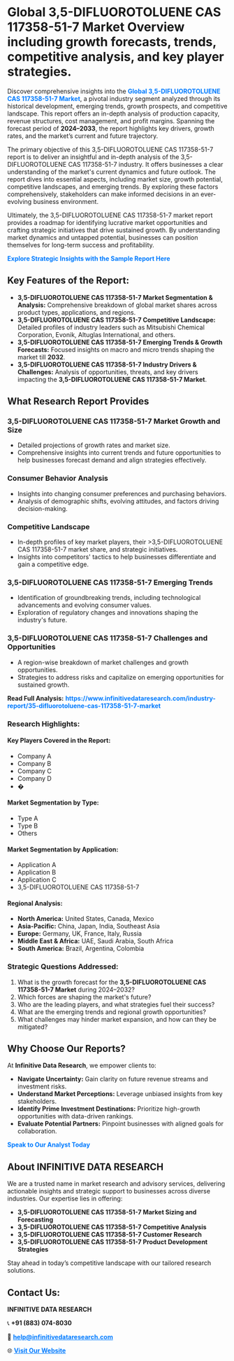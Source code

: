 <h1>Global 3,5-DIFLUOROTOLUENE CAS 117358-51-7 Market Overview including growth forecasts, trends, competitive analysis, and key player strategies.</h1>
<p>
Discover comprehensive insights into the 
<a href="https://www.infinitivedataresearch.com/industry-report/35-difluorotoluene-cas-117358-51-7-market" rel="dofollow" style="color: #007BFF; text-decoration: none;"><strong>Global 3,5-DIFLUOROTOLUENE CAS 117358-51-7 Market</strong></a>, a pivotal industry segment analyzed through its historical development, emerging trends, growth prospects, and competitive landscape. This report offers an in-depth analysis of production capacity, revenue structures, cost management, and profit margins. Spanning the forecast period of <strong>2024–2033</strong>, the report highlights key drivers, growth rates, and the market’s current and future trajectory.
</p>
<p>
The primary objective of this 3,5-DIFLUOROTOLUENE CAS 117358-51-7 report is to deliver an insightful and in-depth analysis of the 3,5-DIFLUOROTOLUENE CAS 117358-51-7 industry. It offers businesses a clear understanding of the market's current dynamics and future outlook. The report dives into essential aspects, including market size, growth potential, competitive landscapes, and emerging trends. By exploring these factors comprehensively, stakeholders can make informed decisions in an ever-evolving business environment.
</p>
<p>
Ultimately, the 3,5-DIFLUOROTOLUENE CAS 117358-51-7 market report provides a roadmap for identifying lucrative market opportunities and crafting strategic initiatives that drive sustained growth. By understanding market dynamics and untapped potential, businesses can position themselves for long-term success and profitability.
</p>
<p>
<a href="https://www.infinitivedataresearch.com/request-sample/reportId=107253" style="color: #007BFF; text-decoration: none;"><strong>Explore Strategic Insights with the Sample Report Here</strong></a>
</p>

<h2>Key Features of the Report:</h2>
<ul>
<li><strong>3,5-DIFLUOROTOLUENE CAS 117358-51-7 Market Segmentation & Analysis:</strong> Comprehensive breakdown of global market shares across product types, applications, and regions.</li>
<li><strong>3,5-DIFLUOROTOLUENE CAS 117358-51-7 Competitive Landscape:</strong> Detailed profiles of industry leaders such as Mitsubishi Chemical Corporation, Evonik, Altuglas International, and others.</li>
<li><strong>3,5-DIFLUOROTOLUENE CAS 117358-51-7 Emerging Trends & Growth Forecasts:</strong> Focused insights on macro and micro trends shaping the market till <strong>2032</strong>.</li>
<li><strong>3,5-DIFLUOROTOLUENE CAS 117358-51-7 Industry Drivers & Challenges:</strong> Analysis of opportunities, threats, and key drivers impacting the <strong>3,5-DIFLUOROTOLUENE CAS 117358-51-7 Market</strong>.</li>
</ul>

<h2>What Research Report Provides</h2>
<h3>3,5-DIFLUOROTOLUENE CAS 117358-51-7 Market Growth and Size</h3>
<ul>
<li>Detailed projections of growth rates and market size.</li>
<li>Comprehensive insights into current trends and future opportunities to help businesses forecast demand and align strategies effectively.</li>
</ul>

<h3>Consumer Behavior Analysis</h3>
<ul>
<li>Insights into changing consumer preferences and purchasing behaviors.</li>
<li>Analysis of demographic shifts, evolving attitudes, and factors driving decision-making.</li>
</ul>

<h3>Competitive Landscape</h3>
<ul>
<li>In-depth profiles of key market players, their >3,5-DIFLUOROTOLUENE CAS 117358-51-7 market share, and strategic initiatives.</li>
<li>Insights into competitors' tactics to help businesses differentiate and gain a competitive edge.</li>
</ul>

<h3>3,5-DIFLUOROTOLUENE CAS 117358-51-7 Emerging Trends</h3>
<ul>
<li>Identification of groundbreaking trends, including technological advancements and evolving consumer values.</li>
<li>Exploration of regulatory changes and innovations shaping the industry's future.</li>
</ul>

<h3>3,5-DIFLUOROTOLUENE CAS 117358-51-7 Challenges and Opportunities</h3>
<ul>
<li>A region-wise breakdown of market challenges and growth opportunities.</li>
<li>Strategies to address risks and capitalize on emerging opportunities for sustained growth.</li>
</ul>
<p><strong>Read Full Analysis:</strong> <a href="https://www.infinitivedataresearch.com/industry-report/35-difluorotoluene-cas-117358-51-7-market" rel="dofollow" style="color: #007BFF; text-decoration: none;"><strong>https://www.infinitivedataresearch.com/industry-report/35-difluorotoluene-cas-117358-51-7-market</strong></a></p>
<h3>Research Highlights:</h3>
<h4>Key Players Covered in the Report:</h4>
<ul><li>Company A</li><li>Company B</li><li>Company C</li><li>Company D</li><li>�</li></ul>
<h4>Market Segmentation by Type:</h4>
<ul><li>Type A</li><li>Type B</li><li>Others</li></ul>
<h4>Market Segmentation by Application:</h4>
<ul><li>Application A</li><li>Application B</li><li>Application C</li><li>3,5-DIFLUOROTOLUENE CAS 117358-51-7</li></ul>

<h4>Regional Analysis:</h4>
<ul>
<li><strong>North America:</strong> United States, Canada, Mexico</li>
<li><strong>Asia-Pacific:</strong> China, Japan, India, Southeast Asia</li>
<li><strong>Europe:</strong> Germany, UK, France, Italy, Russia</li>
<li><strong>Middle East & Africa:</strong> UAE, Saudi Arabia, South Africa</li>
<li><strong>South America:</strong> Brazil, Argentina, Colombia</li>
</ul>

<h3>Strategic Questions Addressed:</h3>
<ol>
<li>What is the growth forecast for the <strong>3,5-DIFLUOROTOLUENE CAS 117358-51-7 Market</strong> during 2024–2032?</li>
<li>Which forces are shaping the market's future?</li>
<li>Who are the leading players, and what strategies fuel their success?</li>
<li>What are the emerging trends and regional growth opportunities?</li>
<li>What challenges may hinder market expansion, and how can they be mitigated?</li>
</ol>

<h2>Why Choose Our Reports?</h2>
<p>At <strong>Infinitive Data Research</strong>, we empower clients to:</p>
<ul>
<li><strong>Navigate Uncertainty:</strong> Gain clarity on future revenue streams and investment risks.</li>
<li><strong>Understand Market Perceptions:</strong> Leverage unbiased insights from key stakeholders.</li>
<li><strong>Identify Prime Investment Destinations:</strong> Prioritize high-growth opportunities with data-driven rankings.</li>
<li><strong>Evaluate Potential Partners:</strong> Pinpoint businesses with aligned goals for collaboration.</li>
</ul>
<p><a href="https://www.infinitivedataresearch.com/industry-report/35-difluorotoluene-cas-117358-51-7-market" rel="dofollow" style="color: #007BFF; text-decoration: none;"><strong>Speak to Our Analyst Today</strong></a></p>

<h2>About INFINITIVE DATA RESEARCH</h2>
<p>We are a trusted name in market research and advisory services, delivering actionable insights and strategic support to businesses across diverse industries. Our expertise lies in offering:</p>
<ul>
<li><strong>3,5-DIFLUOROTOLUENE CAS 117358-51-7 Market Sizing and Forecasting</strong></li>
<li><strong>3,5-DIFLUOROTOLUENE CAS 117358-51-7 Competitive Analysis</strong></li>
<li><strong>3,5-DIFLUOROTOLUENE CAS 117358-51-7 Customer Research</strong></li>
<li><strong>3,5-DIFLUOROTOLUENE CAS 117358-51-7 Product Development Strategies</strong></li>
</ul>
<p>Stay ahead in today’s competitive landscape with our tailored research solutions.</p>

<h2>Contact Us:</h2>
<p><strong>INFINITIVE DATA RESEARCH</strong></p>
<p>📞 <strong>+91 (883) 074-8030</strong></p>
<p>📧 <strong><a href="mailto:help@infinitivedataresearch.com" style="color: #007BFF;">help@infinitivedataresearch.com</a></strong></p>
<p>🌐 <strong><a href="https://www.infinitivedataresearch.com" rel="dofollow" style="color: #007BFF;">Visit Our Website</a></strong></p>